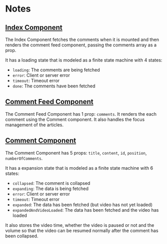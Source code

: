 # Notes

## [Index Component](./src/routes/index.svelte)

The Index Component fetches the comments when it is mounted and then renders the comment feed component, passing the comments array as a prop.

It has a loading state that is modeled as a finite state machine with 4 states:

- `loading`: The comments are being fetched
- `error`: Client or server error
- `timeout`: Timeout error
- `done`: The comments have been fetched

## [Comment Feed Component](./src/components/CommentFeed.svelte)

The Comment Feed Component has 1 prop: `comments`. It renders the each comment using the Comment component. It also handles the focus management of the articles.

## [Comment Component](./src/components/Comment.svelte)

The Comment Component has 5 props: `title`, `content`, `id`, `position`, `numberOfComments`.

It has a expansion state that is modeled as a finite state machine with 6 states:

- `collapsed`: The comment is collapsed
- `expanding`: The data is being fetched
- `error`: Client or server error
- `timeout`: Timeout error
- `expanded`: The data has been fetched (but video has not yet loaded)
- `expandedAndVideoLoaded`: The data has been fetched and the video has loaded

It also stores the video time, whether the video is paused or not and the volume so that the video can be resumed normally after the comment has been collapsed.

